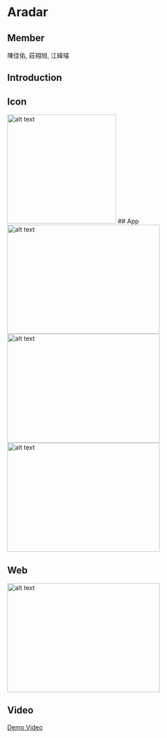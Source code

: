 # Aradar

## Member
陳佳佑, 莊翔旭, 江緯璿

## Introduction


## Icon
<img src="https://i.imgur.com/k9y13aR.png" alt="alt text" width="250" height="250">
## App
<img src="https://i.imgur.com/gRz3D5r.jpg" alt="alt text" width="350" height="250">
<img src="https://i.imgur.com/imX6Aj6.jpg" alt="alt text" width="350" height="250">
<img src="https://i.imgur.com/psgJQe8.jpg" alt="alt text" width="350" height="250">


## Web
<img src="https://i.imgur.com/XQ1Z0qh.jpg" alt="alt text" width="350" height="250">



## Video
[Demo Video](https://drive.google.com/open?id=1ZKXl6pvX7JknII8navKaPjYu2Rx4knRf)
